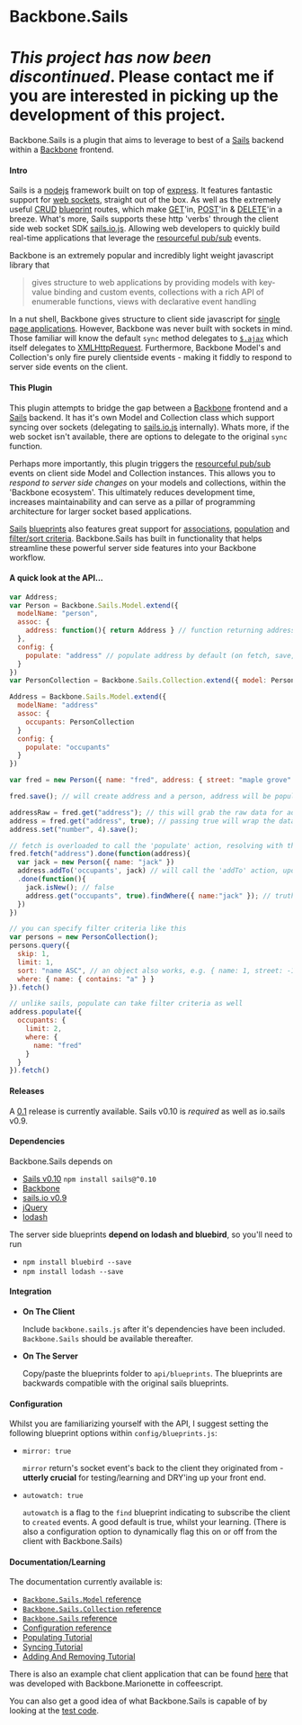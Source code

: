 Backbone.Sails
==============

# *This project has now been discontinued*. Please contact me if you are interested in picking up the development of this project.

Backbone.Sails is a plugin that aims to leverage to best of a [Sails](http://sailsjs.org/#/) backend within a [Backbone](http://backbonejs.org/#) frontend.

#### Intro

Sails is a [nodejs](http://nodejs.org/) framework built on top of [express](http://expressjs.com/). It features fantastic support for [web sockets](https://developer.mozilla.org/en-US/docs/WebSockets), straight out of the box. As well as the extremely useful [CRUD](http://en.wikipedia.org/wiki/Create,_read,_update_and_delete) [blueprint](http://sailsjs.org/#/documentation/reference/blueprint-api) routes, which make [GET](http://en.wikipedia.org/wiki/Hypertext_Transfer_Protocol#Request_methods)'in, [POST](http://en.wikipedia.org/wiki/Hypertext_Transfer_Protocol#Request_methods)'in & [DELETE](http://en.wikipedia.org/wiki/Hypertext_Transfer_Protocol#Request_methods)'in a breeze. What's more, Sails supports these http 'verbs' through the client side web socket SDK [sails.io.js](https://github.com/balderdashy/sails.io.js). Allowing web developers to quickly build real-time applications that leverage the [resourceful pub/sub](http://sailsjs.org/#/documentation/reference/websockets/resourceful-pubsub) events.

Backbone is an extremely popular and incredibly light weight javascript library that

> gives structure to web applications by providing models with key-value binding and custom events, collections with a rich API of enumerable functions, views with declarative event handling

In a nut shell, Backbone gives structure to client side javascript for [single page applications](http://en.wikipedia.org/wiki/Single-page_application). However, Backbone was never built with sockets in mind. Those familiar will know the default `sync` method delegates to [`$.ajax`](http://api.jquery.com/jQuery.ajax/) which itself delegates to [XMLHttpRequest](https://developer.mozilla.org/en-US/docs/Web/API/XMLHttpRequest). Furthermore, Backbone Model's and Collection's only fire purely clientside events - making it fiddly to respond to server side events on the client.

#### This Plugin

This plugin attempts to bridge the gap between a [Backbone](http://backbonejs.org/#) frontend and a [Sails](http://sailsjs.org/#/) backend. It has it's own Model and Collection class which support syncing over sockets (delegating to [sails.io.js](https://github.com/balderdashy/sails.io.js) internally). Whats more, if the web socket isn't available, there are options to delegate to the original `sync` function.

Perhaps more importantly, this plugin triggers the [resourceful pub/sub](http://sailsjs.org/#/documentation/reference/websockets/resourceful-pubsub) events on client side Model and Collection instances. This allows you to *respond to server side changes* on your models and collections, within the 'Backbone ecosystem'. This ultimately reduces development time, increases maintainability and can serve as a pillar of programming architecture for larger socket based applications.

[Sails](http://sailsjs.org/#/) [blueprints](http://sailsjs.org/#/documentation/reference/blueprint-api) also features great support for [associations](http://sailsjs.org/#/documentation/concepts/ORM/Associations), [population](http://sailsjs.org/#/documentation/reference/blueprint-api/Populate.html) and [filter/sort criteria](http://sailsjs.org/#/documentation/reference/blueprint-api/Find.html). Backbone.Sails has built in functionality that helps streamline these powerful server side features into your Backbone workflow.

#### A quick look at the API...

```javascript
var Address;
var Person = Backbone.Sails.Model.extend({
  modelName: "person",
  assoc: {
    address: function(){ return Address } // function returning address since circular dependence
  },
  config: {
    populate: "address" // populate address by default (on fetch, save, etc)
  }
})
var PersonCollection = Backbone.Sails.Collection.extend({ model: Person })

Address = Backbone.Sails.Model.extend({
  modelName: "address"
  assoc: {
    occupants: PersonCollection
  }
  config: {
    populate: "occupants"
  }
})

var fred = new Person({ name: "fred", address: { street: "maple grove" } });

fred.save(); // will create address and a person, address will be populated

addressRaw = fred.get("address"); // this will grab the raw data for address (a POJO)
address = fred.get("address", true); // passing true will wrap the data with an Address constructor
address.set("number", 4).save();

// fetch is overloaded to call the 'populate' action, resolving with the address as a model
fred.fetch("address").done(function(address){
  var jack = new Person({ name: "jack" })
  address.addTo('occupants', jack) // will call the 'addTo' action, updating both the address and jack
  .done(function(){
    jack.isNew(); // false
    address.get("occupants", true).findWhere({ name:"jack" }); // truthy (since occupants populated)
  })
})

// you can specify filter criteria like this
var persons = new PersonCollection();
persons.query({
  skip: 1,
  limit: 1,
  sort: "name ASC", // an object also works, e.g. { name: 1, street: -1 }
  where: { name: { contains: "a" } }
}).fetch()

// unlike sails, populate can take filter criteria as well
address.populate({
  occupants: {
    limit: 2,
    where: {
      name: "fred"
    }
  }
}).fetch()
```

#### Releases

A [0.1](https://github.com/oscarhaggerty/Backbone.Sails/tree/master/releases/0.1) release is currently available. Sails v0.10 is *required* as well as io.sails v0.9.

#### Dependencies

Backbone.Sails depends on 

* [Sails v0.10](http://sailsjs.org/#/) `npm install sails@^0.10`
* [Backbone](http://backbonejs.org/#)
* [sails.io v0.9](https://github.com/balderdashy/sails.io.js)
* [jQuery](http://jquery.com/)
* [lodash](https://lodash.com/)

The server side blueprints **depend on lodash and bluebird**, so you'll need to run

* `npm install bluebird --save`
* `npm install lodash --save`

#### Integration

* **On The Client**
  
  Include `backbone.sails.js` after it's dependencies have been included. `Backbone.Sails` should be available thereafter.

* **On The Server**
  
  Copy/paste the blueprints folder to `api/blueprints`. The blueprints are backwards compatible with the original sails blueprints.

#### Configuration

Whilst you are familiarizing yourself with the API, I suggest setting the following blueprint options within `config/blueprints.js`:

* `mirror: true`
  
  `mirror` return's socket event's back to the client they originated from - **utterly crucial** for testing/learning and DRY'ing up your front end.
  
* `autowatch: true`
  
  `autowatch` is a flag to the `find` blueprint indicating to subscribe the client to `created` events. A good default is true, whilst your learning. (There is also a configuration option to dynamically flag this on or off from the client with Backbone.Sails)

#### Documentation/Learning

The documentation currently available is:

* [`Backbone.Sails.Model` reference](https://github.com/oscarhaggerty/Backbone.Sails/blob/master/docs/0.1/reference/Backbone.Sails.Model.md)
* [`Backbone.Sails.Collection` reference](https://github.com/oscarhaggerty/Backbone.Sails/blob/master/docs/0.1/reference/Backbone.Sails.Collection.md)
* [`Backbone.Sails` reference](https://github.com/oscarhaggerty/Backbone.Sails/blob/master/docs/0.1/reference/Backbone.Sails.md)
* [Configuration reference](https://github.com/oscarhaggerty/Backbone.Sails/blob/master/docs/0.1/reference/Configuration.md)
* [Populating Tutorial](https://github.com/oscarhaggerty/Backbone.Sails/blob/master/docs/0.1/tutorial/Populating.md)
* [Syncing Tutorial](https://github.com/oscarhaggerty/Backbone.Sails/blob/master/docs/0.1/tutorial/Syncing.md)
* [Adding And Removing Tutorial](https://github.com/oscarhaggerty/Backbone.Sails/blob/master/docs/0.1/tutorial/Adding%20%26%20Removing.md)

There is also an example chat client application that can be found [here](https://github.com/oscarhaggerty/Backbone.Sails/tree/master/assets/js/examples/apps/chatclient) that was developed with Backbone.Marionette in coffeescript.

You can also get a good idea of what Backbone.Sails is capable of by looking at the [test code](https://github.com/iahag001/Backbone.Sails/blob/master/assets/tests/backbone.sails.spec.coffee).
